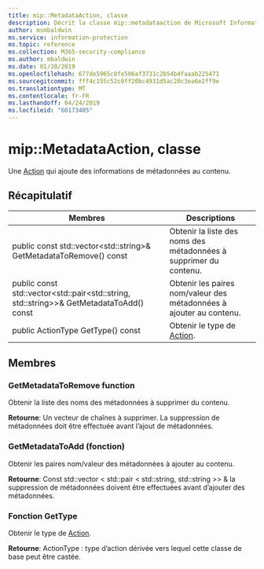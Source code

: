 ```yaml
---
title: mip::MetadataAction, classe
description: Décrit la classe mip::metadataaction de Microsoft Information Protection (MIP) SDK.
author: msmbaldwin
ms.service: information-protection
ms.topic: reference
ms.collection: M365-security-compliance
ms.author: mbaldwin
ms.date: 01/28/2019
ms.openlocfilehash: 677de5965c0fe506af3731c2b54b4faaab225471
ms.sourcegitcommit: fff4c155c52c9ff20bc4931d5ac20c3ea6e2ff9e
ms.translationtype: MT
ms.contentlocale: fr-FR
ms.lasthandoff: 04/24/2019
ms.locfileid: "60173405"
---
```

# <a name="class-mipmetadataaction"></a>mip::MetadataAction, classe 
Une [Action](class_mip_action.md) qui ajoute des informations de métadonnées au contenu.
  
## <a name="summary"></a>Récapitulatif
 Membres                        | Descriptions                                
--------------------------------|---------------------------------------------
public const std::vector\<std::string\>& GetMetadataToRemove() const  |  Obtenir la liste des noms des métadonnées à supprimer du contenu.
public const std::vector\<std::pair\<std::string, std::string\>\>& GetMetadataToAdd() const  |  Obtenir les paires nom/valeur des métadonnées à ajouter au contenu.
public ActionType GetType() const  |  Obtenir le type de [Action](class_mip_action.md).

## <a name="members"></a>Membres
  
### <a name="getmetadatatoremove-function"></a>GetMetadataToRemove function
Obtenir la liste des noms des métadonnées à supprimer du contenu.

  
**Retourne**: Un vecteur de chaînes à supprimer. La suppression de métadonnées doit être effectuée avant l’ajout de métadonnées.
  
### <a name="getmetadatatoadd-function"></a>GetMetadataToAdd (fonction)
Obtenir les paires nom/valeur des métadonnées à ajouter au contenu.

  
**Retourne**: Const std::vector < std::pair < std::string, std::string >> & la suppression de métadonnées doivent être effectuées avant d’ajouter des métadonnées.


### <a name="gettype-function"></a>Fonction GetType
Obtenir le type de [Action](class_mip_action.md).

  
**Retourne**: ActionType : type d’action dérivée vers lequel cette classe de base peut être castée.